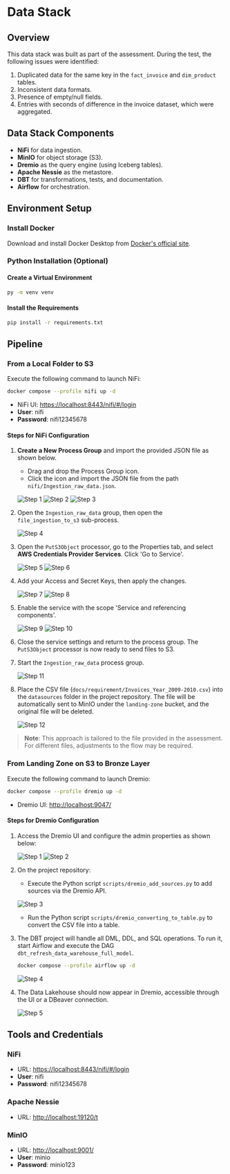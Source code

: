 
# Data Stack

## Overview

This data stack was built as part of the assessment. During the test, the following issues were identified:

1. Duplicated data for the same key in the `fact_invoice` and `dim_product` tables.
2. Inconsistent data formats.
3. Presence of empty/null fields.
4. Entries with seconds of difference in the invoice dataset, which were aggregated.

## Data Stack Components

- **NiFi** for data ingestion.
- **MinIO** for object storage (S3).
- **Dremio** as the query engine (using Iceberg tables).
- **Apache Nessie** as the metastore.
- **DBT** for transformations, tests, and documentation.
- **Airflow** for orchestration.

## Environment Setup

### Install Docker

Download and install Docker Desktop from [Docker's official site](https://www.docker.com/get-started).

### Python Installation (Optional)

#### Create a Virtual Environment
```sh
py -m venv venv
```

#### Install the Requirements
```sh
pip install -r requirements.txt
```

## Pipeline

### From a Local Folder to S3

Execute the following command to launch NiFi:
```sh
docker compose --profile nifi up -d
```

- NiFi UI: [https://localhost:8443/nifi/#/login](https://localhost:8443/nifi/#/login)
- **User**: nifi
- **Password**: nifi12345678

#### Steps for NiFi Configuration

1. **Create a New Process Group** and import the provided JSON file as shown below.

   - Drag and drop the Process Group icon.
   - Click the icon and import the JSON file from the path `nifi/Ingestion_raw_data.json`.

   ![Step 1](docs/img/nifi-1.png)
   ![Step 2](docs/img/nifi-2.png)
   ![Step 3](docs/img/nifi-3.png)

2. Open the `Ingestion_raw_data` group, then open the `file_ingestion_to_s3` sub-process.

   ![Step 4](docs/img/nifi-4.png)

3. Open the `PutS3Object` processor, go to the Properties tab, and select **AWS Credentials Provider Services**. Click 'Go to Service'.

   ![Step 5](docs/img/nifi-5.png)
   ![Step 6](docs/img/nifi-6.png)

4. Add your Access and Secret Keys, then apply the changes.

   ![Step 7](docs/img/nifi-7.png)
   ![Step 8](docs/img/nifi-8.png)

5. Enable the service with the scope 'Service and referencing components'.

   ![Step 9](docs/img/nifi-9.png)
   ![Step 10](docs/img/nifi-10.png)

6. Close the service settings and return to the process group. The `PutS3Object` processor is now ready to send files to S3.

7. Start the `Ingestion_raw_data` process group.

   ![Step 11](docs/img/nifi-11.png)

8. Place the CSV file (`docs/requirement/Invoices_Year_2009-2010.csv`) into the `datasources` folder in the project repository. The file will be automatically sent to MinIO under the `landing-zone` bucket, and the original file will be deleted.

   ![Step 12](docs/img/nifi-12.png)

> **Note**: This approach is tailored to the file provided in the assessment. For different files, adjustments to the flow may be required.

### From Landing Zone on S3 to Bronze Layer

Execute the following command to launch Dremio:
```sh
docker compose --profile dremio up -d
```

- Dremio UI: [http://localhost:9047/](http://localhost:9047/)

#### Steps for Dremio Configuration

1. Access the Dremio UI and configure the admin properties as shown below:

   ![Step 1](docs/img/dremio-1.png)
   ![Step 2](docs/img/dremio-2.png)

2. On the project repository:

   - Execute the Python script `scripts/dremio_add_sources.py` to add sources via the Dremio API.
   
   ![Step 3](docs/img/dremio-3.png)

   - Run the Python script `scripts/dremio_converting_to_table.py` to convert the CSV file into a table.

3. The DBT project will handle all DML, DDL, and SQL operations. To run it, start Airflow and execute the DAG `dbt_refresh_data_warehouse_full_model`.

   ```sh
   docker compose --profile airflow up -d
   ```
   
   ![Step 4](docs/img/airflow-1.png)

4. The Data Lakehouse should now appear in Dremio, accessible through the UI or a DBeaver connection.

   ![Step 5](docs/img/dremio-4.png)

## Tools and Credentials

### NiFi

- URL: [https://localhost:8443/nifi/#/login](https://localhost:8443/nifi/#/login)
- **User**: nifi
- **Password**: nifi12345678

### Apache Nessie

- URL: [http://localhost:19120/t](http://localhost:19120/t)

### MinIO

- URL: [http://localhost:9001/](http://localhost:9001/)
- **User**: minio
- **Password**: minio123
